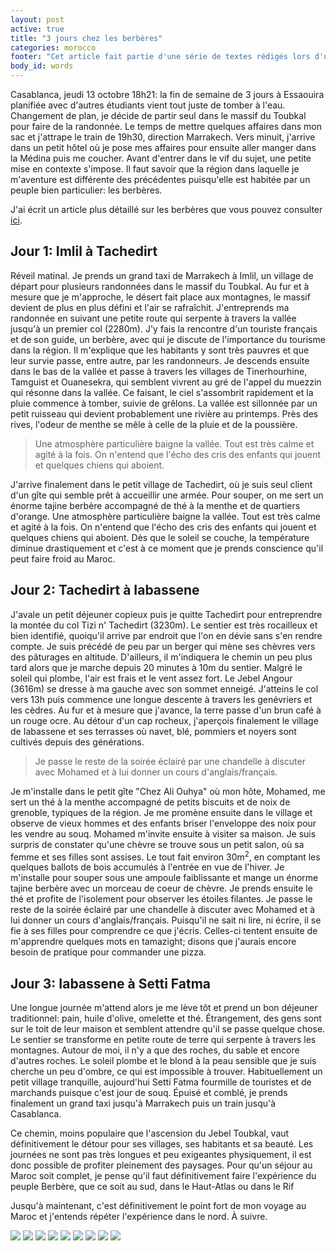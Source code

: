 ```yaml
---
layout: post
active: true
title: "3 jours chez les berbères"
categories: morocco
footer: "Cet article fait partie d'une série de textes rédigés lors d'un séjour au Maroc en 2012."
body_id: words
---
```


Casablanca, jeudi 13 octobre 18h21: la fin de semaine de 3 jours à Essaouira planifiée avec d'autres étudiants vient tout juste de tomber à l'eau. Changement de plan, je décide de partir seul dans le massif du Toubkal pour faire de la randonnée. Le temps de mettre quelques affaires dans mon sac et j'attrape le train de 19h30, direction Marrakech. Vers minuit, j'arrive dans un petit hôtel où je pose mes affaires pour ensuite aller manger dans la Médina puis me coucher. Avant d'entrer dans le vif du sujet, une petite mise en contexte s'impose. Il faut savoir que la région dans laquelle je m'aventure est différente des précédentes puisqu'elle est habitée par un peuple bien particulier: les berbères.

J'ai écrit un article plus détaillé sur les berbères que vous pouvez consulter [ici](http://www.phildione.com/words/les-berberes.html).

## Jour 1: Imlil à Tachedirt

Réveil matinal. Je prends un grand taxi de Marrakech à Imlil, un village de départ pour plusieurs randonnées dans le massif du Toubkal. Au fur et à mesure que je m'approche, le désert fait place aux montagnes, le massif devient de plus en plus défini et l'air se rafraîchit. J'entreprends ma randonnée en suivant une petite route qui serpente à travers la vallée jusqu'à un premier col (2280m). J'y fais la rencontre d'un touriste français et de son guide, un berbère, avec qui je discute de l'importance du tourisme dans la région. Il m'explique que les habitants y sont très pauvres et que leur survie passe, entre autre, par les randonneurs. Je descends ensuite dans le bas de la vallée et passe à travers les villages de Tinerhourhine, Tamguist et Ouanesekra, qui semblent vivrent au gré de l'appel du muezzin qui résonne dans la vallée. Ce faisant, le ciel s'assombrit rapidement et la pluie commence à tomber, suivie de grêlons. La vallée est sillonnée par un petit ruisseau qui devient probablement une rivière au printemps. Près des rives, l'odeur de menthe se mêle à celle de la pluie et de la poussière.

> Une atmosphère particulière baigne la vallée. Tout est très calme et agité à la fois. On n'entend que l'écho des cris des enfants qui jouent et quelques chiens qui aboient.

J'arrive finalement dans le petit village de Tachedirt, où je suis seul client d'un gîte qui semble prêt à accueillir une armée. Pour souper, on me sert un énorme tajine berbère accompagné de thé à la menthe et de quartiers d'orange. Une atmosphère particulière baigne la vallée. Tout est très calme et agité à la fois. On n'entend que l'écho des cris des enfants qui jouent et quelques chiens qui aboient. Dès que le soleil se couche, la température diminue drastiquement et c'est à ce moment que je prends conscience qu'il peut faire froid au Maroc.

## Jour 2: Tachedirt à Iabassene

J'avale un petit déjeuner copieux puis je quitte Tachedirt pour entreprendre la montée du col Tizi n' Tachedirt (3230m). Le sentier est très rocailleux et bien identifié, quoiqu'il arrive par endroit que l'on en dévie sans s'en rendre compte. Je suis précédé de peu par un berger qui mène ses chèvres vers des pâturages en altitude. D'ailleurs, il m'indiquera le chemin un peu plus tard alors que je marche depuis 20 minutes à 10m du sentier. Malgré le soleil qui plombe, l'air est frais et le vent assez fort. Le Jebel Angour (3616m) se dresse à ma gauche avec son sommet enneigé. J'atteins le col vers 13h puis commence une longue descente à travers les genévriers et les cèdres. Au fur et à mesure que j'avance, la terre passe d'un brun café à un rouge ocre. Au détour d'un cap rocheux, j'aperçois finalement le village de Iabassene et ses terrasses où navet, blé, pommiers et noyers sont cultivés depuis des générations.

> Je passe le reste de la soirée éclairé par une chandelle à discuter avec Mohamed et à lui donner un cours d'anglais/français.

Je m'installe dans le petit gîte "Chez Ali Ouhya" où mon hôte, Mohamed, me sert un thé à la menthe accompagné de petits biscuits et de noix de grenoble, typiques de la région. Je me promène ensuite dans le village et observe de vieux hommes et des enfants briser l'enveloppe des noix pour les vendre au souq. Mohamed m'invite ensuite à visiter sa maison. Je suis surpris de constater qu'une chèvre se trouve sous un petit salon, où sa femme et ses filles sont assises. Le tout fait environ 30m<sup>2</sup>, en comptant les quelques ballots de bois accumulés à l'entrée en vue de l'hiver. Je m'installe pour souper sous une ampoule faiblissante et mange un énorme tajine berbère avec un morceau de coeur de chèvre. Je prends ensuite le thé et profite de l'isolement pour observer les étoiles filantes. Je passe le reste de la soirée éclairé par une chandelle à discuter avec Mohamed et à lui donner un cours d'anglais/français. Puisqu'il ne sait ni lire, ni écrire, il se fie à ses filles pour comprendre ce que j'écris. Celles-ci tentent ensuite de m'apprendre quelques mots en tamazight; disons que j'aurais encore besoin de pratique pour commander une pizza.

## Jour 3: Iabassene à Setti Fatma

Une longue journée m'attend alors je me lève tôt et prend un bon déjeuner traditionnel: pain, huile d'olive, omelette et thé. Étrangement, des gens sont sur le toit de leur maison et semblent attendre qu'il se passe quelque chose. Le sentier se transforme en petite route de terre qui serpente à travers les montagnes. Autour de moi, il n'y a que des roches, du sable et encore d'autres roches. Le soleil plombe et le blond à la peau sensible que je suis cherche un peu d'ombre, ce qui est impossible à trouver. Habituellement un petit village tranquille, aujourd'hui Setti Fatma fourmille de touristes et de marchands puisque c'est jour de souq. Épuisé et comblé, je prends finalement un grand taxi jusqu'à Marrakech puis un train jusqu'à Casablanca.

Ce chemin, moins populaire que l'ascension du Jebel Toubkal, vaut définitivement le détour pour ses villages, ses habitants et sa beauté. Les journées ne sont pas très longues et peu exigeantes physiquement, il est donc possible de profiter pleinement des paysages. Pour qu'un séjour au Maroc soit complet, je pense qu'il faut définitivement faire l'expérience du peuple Berbère, que ce soit au sud, dans le Haut-Atlas ou dans le Rif

Jusqu'à maintenant, c'est définitivement le point fort de mon voyage au Maroc et j'entends répéter l'expérience dans le nord. À suivre.

![](/assets/media/words/morroco/trois-jours-berberes/IMG_3401.jpg)
![](/assets/media/words/morroco/trois-jours-berberes/IMG_3409.jpg)
![](/assets/media/words/morroco/trois-jours-berberes/IMG_3466.jpg)
![](/assets/media/words/morroco/trois-jours-berberes/IMG_3495.jpg)
![](/assets/media/words/morroco/trois-jours-berberes/IMG_3508.jpg)
![](/assets/media/words/morroco/trois-jours-berberes/IMG_3513.jpg)
![](/assets/media/words/morroco/trois-jours-berberes/IMG_3524.jpg)
![](/assets/media/words/morroco/trois-jours-berberes/IMG_3535.jpg)
![](/assets/media/words/morroco/trois-jours-berberes/IMG_3543.jpg)
